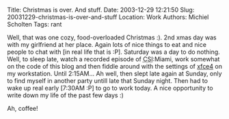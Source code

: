 Title: Christmas is over. And stuff.
Date: 2003-12-29 12:21:50
Slug: 20031229-christmas-is-over-and-stuff
Location: Work
Authors: Michiel Scholten
Tags: rant

<p>Well, that was one cozy, food-overloaded Christmas :). 2nd xmas day was with my girlfriend at her place. Again lots of nice things to eat and nice people to chat with [in real life that is :P]. Saturday was a day to do nothing. Well, to sleep late, watch a recorded episode of <acronym title="Crime Scene Investigation">CSI</acronym>:Miami, work somewhat on the code of this blog and then fiddle around with the settings of <a href="http://www.xfce.org">xfce4</a> on my workstation. Until 2:15AM... Ah well, then slept late again at Sunday, only to find myself in another party untill late that Sunday night. Then had to wake up real early [7:30AM :P] to go to work today. A nice opportunity to write down my life of the past few days :)</p>
<p>Ah, coffee!</p>